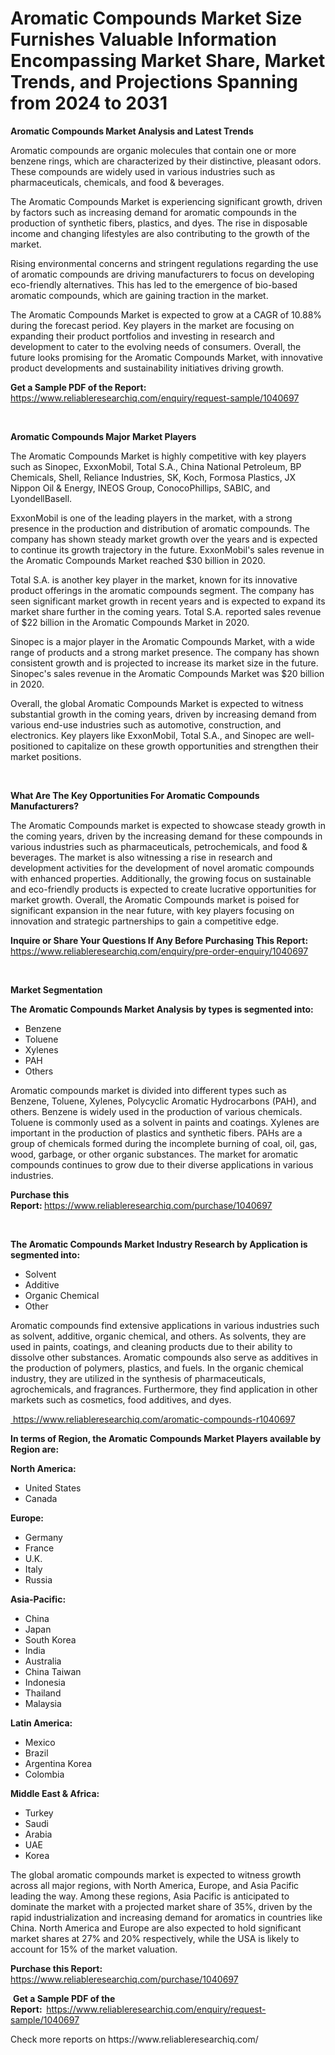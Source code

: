 <p><h1>Aromatic Compounds Market Size Furnishes Valuable Information Encompassing Market Share, Market Trends, and Projections Spanning from 2024 to 2031</h1></p><p><strong>Aromatic Compounds Market Analysis and Latest Trends</strong></p>
<p><p>Aromatic compounds are organic molecules that contain one or more benzene rings, which are characterized by their distinctive, pleasant odors. These compounds are widely used in various industries such as pharmaceuticals, chemicals, and food & beverages.</p><p>The Aromatic Compounds Market is experiencing significant growth, driven by factors such as increasing demand for aromatic compounds in the production of synthetic fibers, plastics, and dyes. The rise in disposable income and changing lifestyles are also contributing to the growth of the market.</p><p>Rising environmental concerns and stringent regulations regarding the use of aromatic compounds are driving manufacturers to focus on developing eco-friendly alternatives. This has led to the emergence of bio-based aromatic compounds, which are gaining traction in the market.</p><p>The Aromatic Compounds Market is expected to grow at a CAGR of 10.88% during the forecast period. Key players in the market are focusing on expanding their product portfolios and investing in research and development to cater to the evolving needs of consumers. Overall, the future looks promising for the Aromatic Compounds Market, with innovative product developments and sustainability initiatives driving growth.</p></p>
<p><strong>Get a Sample PDF of the Report:&nbsp;</strong> <a href="https://www.reliableresearchiq.com/enquiry/request-sample/1040697">https://www.reliableresearchiq.com/enquiry/request-sample/1040697</a></p>
<p>&nbsp;</p>
<p><strong>Aromatic Compounds Major Market Players</strong></p>
<p><p>The Aromatic Compounds Market is highly competitive with key players such as Sinopec, ExxonMobil, Total S.A., China National Petroleum, BP Chemicals, Shell, Reliance Industries, SK, Koch, Formosa Plastics, JX Nippon Oil & Energy, INEOS Group, ConocoPhillips, SABIC, and LyondellBasell.</p><p>ExxonMobil is one of the leading players in the market, with a strong presence in the production and distribution of aromatic compounds. The company has shown steady market growth over the years and is expected to continue its growth trajectory in the future. ExxonMobil's sales revenue in the Aromatic Compounds Market reached $30 billion in 2020.</p><p>Total S.A. is another key player in the market, known for its innovative product offerings in the aromatic compounds segment. The company has seen significant market growth in recent years and is expected to expand its market share further in the coming years. Total S.A. reported sales revenue of $22 billion in the Aromatic Compounds Market in 2020.</p><p>Sinopec is a major player in the Aromatic Compounds Market, with a wide range of products and a strong market presence. The company has shown consistent growth and is projected to increase its market size in the future. Sinopec's sales revenue in the Aromatic Compounds Market was $20 billion in 2020.</p><p>Overall, the global Aromatic Compounds Market is expected to witness substantial growth in the coming years, driven by increasing demand from various end-use industries such as automotive, construction, and electronics. Key players like ExxonMobil, Total S.A., and Sinopec are well-positioned to capitalize on these growth opportunities and strengthen their market positions.</p></p>
<p>&nbsp;</p>
<p><strong>What Are The Key Opportunities For Aromatic Compounds Manufacturers?</strong></p>
<p><p>The Aromatic Compounds market is expected to showcase steady growth in the coming years, driven by the increasing demand for these compounds in various industries such as pharmaceuticals, petrochemicals, and food & beverages. The market is also witnessing a rise in research and development activities for the development of novel aromatic compounds with enhanced properties. Additionally, the growing focus on sustainable and eco-friendly products is expected to create lucrative opportunities for market growth. Overall, the Aromatic Compounds market is poised for significant expansion in the near future, with key players focusing on innovation and strategic partnerships to gain a competitive edge.</p></p>
<p><strong>Inquire or Share Your Questions If Any Before Purchasing This Report:</strong> <a href="https://www.reliableresearchiq.com/enquiry/pre-order-enquiry/1040697">https://www.reliableresearchiq.com/enquiry/pre-order-enquiry/1040697</a></p>
<p>&nbsp;</p>
<p><strong>Market Segmentation</strong></p>
<p><strong>The Aromatic Compounds Market Analysis by types is segmented into:</strong></p>
<p><ul><li>Benzene</li><li>Toluene</li><li>Xylenes</li><li>PAH</li><li>Others</li></ul></p>
<p><p>Aromatic compounds market is divided into different types such as Benzene, Toluene, Xylenes, Polycyclic Aromatic Hydrocarbons (PAH), and others. Benzene is widely used in the production of various chemicals. Toluene is commonly used as a solvent in paints and coatings. Xylenes are important in the production of plastics and synthetic fibers. PAHs are a group of chemicals formed during the incomplete burning of coal, oil, gas, wood, garbage, or other organic substances. The market for aromatic compounds continues to grow due to their diverse applications in various industries.</p></p>
<p><strong>Purchase this Report:&nbsp;</strong><a href="https://www.reliableresearchiq.com/purchase/1040697">https://www.reliableresearchiq.com/purchase/1040697</a></p>
<p>&nbsp;</p>
<p><strong>The Aromatic Compounds Market Industry Research by Application is segmented into:</strong></p>
<p><ul><li>Solvent</li><li>Additive</li><li>Organic Chemical</li><li>Other</li></ul></p>
<p><p>Aromatic compounds find extensive applications in various industries such as solvent, additive, organic chemical, and others. As solvents, they are used in paints, coatings, and cleaning products due to their ability to dissolve other substances. Aromatic compounds also serve as additives in the production of polymers, plastics, and fuels. In the organic chemical industry, they are utilized in the synthesis of pharmaceuticals, agrochemicals, and fragrances. Furthermore, they find application in other markets such as cosmetics, food additives, and dyes.</p></p>
<p><a href="https://www.reliableresearchiq.com/aromatic-compounds-r1040697">&nbsp;https://www.reliableresearchiq.com/aromatic-compounds-r1040697</a></p>
<p><strong>In terms of Region, the Aromatic Compounds Market Players available by Region are:</strong></p>
<p>
    <p> <strong> North America: </strong>
        <ul>
            <li>United States</li>
            <li>Canada</li>
        </ul>
        </p> 
    <p> <strong> Europe: </strong>
        <ul>
            <li>Germany</li>
            <li>France</li>
            <li>U.K.</li>
            <li>Italy</li>
            <li>Russia</li>
        </ul>
        </p> 
    <p> <strong> Asia-Pacific: </strong>
        <ul>
            <li>China</li>
            <li>Japan</li>
            <li>South Korea</li>
            <li>India</li>
            <li>Australia</li>
            <li>China Taiwan</li>
            <li>Indonesia</li>
            <li>Thailand</li>
            <li>Malaysia</li>
        </ul>
        </p> 
    <p> <strong> Latin America: </strong>
        <ul>
            <li>Mexico</li>
            <li>Brazil</li>
            <li>Argentina Korea</li>
            <li>Colombia</li>
        </ul>
        </p> 
    <p> <strong> Middle East & Africa: </strong>
        <ul>
            <li>Turkey</li>
            <li>Saudi</li>
            <li>Arabia</li>
            <li>UAE</li>
            <li>Korea</li>
        </ul>
    </p>
    </p>
<p><p>The global aromatic compounds market is expected to witness growth across all major regions, with North America, Europe, and Asia Pacific leading the way. Among these regions, Asia Pacific is anticipated to dominate the market with a projected market share of 35%, driven by the rapid industrialization and increasing demand for aromatics in countries like China. North America and Europe are also expected to hold significant market shares at 27% and 20% respectively, while the USA is likely to account for 15% of the market valuation.</p></p>
<p><strong>Purchase this Report: </strong><a href="https://www.reliableresearchiq.com/purchase/1040697">https://www.reliableresearchiq.com/purchase/1040697</a></p>
<p>&nbsp;<strong>Get a Sample PDF of the Report:&nbsp;&nbsp;</strong><a href="https://www.reliableresearchiq.com/enquiry/request-sample/1040697">https://www.reliableresearchiq.com/enquiry/request-sample/1040697</a></p>
<p><strong></strong></p>
<p>Check more reports on https://www.reliableresearchiq.com/</p>